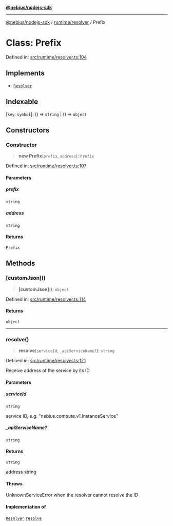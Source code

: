 [**@nebius/nodejs-sdk**](../../../README.md)

---

[@nebius/nodejs-sdk](../../../README.md) / [runtime/resolver](../README.md) / Prefix

# Class: Prefix

Defined in: [src/runtime/resolver.ts:104](https://github.com/nebius/nodejs-sdk/blob/a37d220b2851e3bf0d396cb03828d544f584df45/src/runtime/resolver.ts#L104)

## Implements

- [`Resolver`](../interfaces/Resolver.md)

## Indexable

\[`key`: `symbol`\]: () => `string` \| () => `object`

## Constructors

### Constructor

> **new Prefix**(`prefix`, `address`): `Prefix`

Defined in: [src/runtime/resolver.ts:107](https://github.com/nebius/nodejs-sdk/blob/a37d220b2851e3bf0d396cb03828d544f584df45/src/runtime/resolver.ts#L107)

#### Parameters

##### prefix

`string`

##### address

`string`

#### Returns

`Prefix`

## Methods

### \[customJson\]()

> **\[customJson\]**(): `object`

Defined in: [src/runtime/resolver.ts:114](https://github.com/nebius/nodejs-sdk/blob/a37d220b2851e3bf0d396cb03828d544f584df45/src/runtime/resolver.ts#L114)

#### Returns

`object`

---

### resolve()

> **resolve**(`serviceId`, `_apiServiceName?`): `string`

Defined in: [src/runtime/resolver.ts:121](https://github.com/nebius/nodejs-sdk/blob/a37d220b2851e3bf0d396cb03828d544f584df45/src/runtime/resolver.ts#L121)

Receive address of the service by its ID

#### Parameters

##### serviceId

`string`

service ID, e.g. "nebius.compute.v1.InstanceService"

##### \_apiServiceName?

`string`

#### Returns

`string`

address string

#### Throws

UnknownServiceError when the resolver cannot resolve the ID

#### Implementation of

[`Resolver`](../interfaces/Resolver.md).[`resolve`](../interfaces/Resolver.md#resolve)
